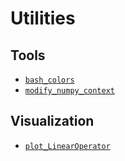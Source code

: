 # Utilities

## Tools

- [`bash_colors`](bash_colors.md)
- [`modify_numpy_context`](modify_numpy_context.md)

## Visualization

- [`plot_LinearOperator`](plot_LinearOperator.md)
